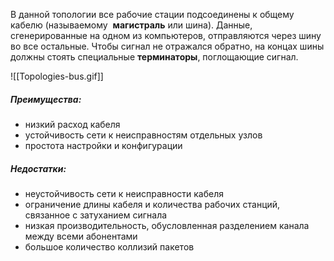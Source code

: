 В данной топологии все рабочие стации подсоединены к общему кабелю (называемому  **магистраль** или шина). Данные, сгенерированные на одном из компьютеров, отправляются через шину во все остальные. Чтобы сигнал не отражался обратно, на концах шины должны стоять специальные **терминаторы**, поглощающие сигнал.

![[Topologies-bus.gif]]

##### **Преимущества**:
- низкий расход кабеля
- устойчивость сети к неисправностям отдельных узлов
- простота настройки и конфигурации

##### **Недостатки**:
- неустойчивость сети к неисправности кабеля
- ограничение длины кабеля и количества рабочих станций, связанное с затуханием сигнала
- низкая производительность, обусловленная разделением канала между всеми абонентами
- большое количество коллизий пакетов